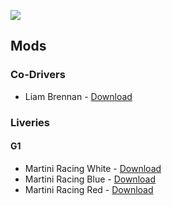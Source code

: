 ![](https://forum.grally.net/styles/gRally/logo.png)

## Mods

### Co-Drivers
* Liam Brennan - [Download](https://github.com/TommyJ1994/gRally-mods/raw/master/brennan-1.0.0.grMod)

### Liveries
#### G1
* Martini Racing White - [Download](https://github.com/TommyJ1994/gRally-mods/raw/master/martini-white.png)
* Martini Racing Blue - [Download](https://github.com/TommyJ1994/gRally-mods/raw/master/martini-blue.png)
* Martini Racing Red - [Download](https://github.com/TommyJ1994/gRally-mods/raw/master/martini-red.png)
